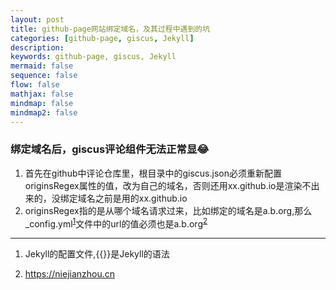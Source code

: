 ```yaml
---
layout: post
title: github-page网站绑定域名，及其过程中遇到的坑
categories: [github-page, giscus, Jekyll]
description: 
keywords: github-page, giscus, Jekyll 
mermaid: false
sequence: false
flow: false
mathjax: false
mindmap: false
mindmap2: false
---
```


### 绑定域名后，giscus评论组件无法正常显:joy:
1. 首先在github中评论仓库里，根目录中的giscus.json必须重新配置originsRegex属性的值，改为自己的域名，否则还用xx.github.io是渲染不出来的，没绑定域名之前是用的xx.github.io
2. originsRegex指的是从哪个域名请求过来，比如绑定的域名是a.b.org,那么_config.yml<sup><a href="#ref1">1</a></sup>文件中的url的值必须也是a.b.org<sup><a href="#ref1">2</a></sup>




---
1. <p name = "ref1">Jekyll的配置文件,{{}}是Jekyll的语法</p>
2. <a name = "ref2" href="https://niejianzhou.cn">https://niejianzhou.cn</a>